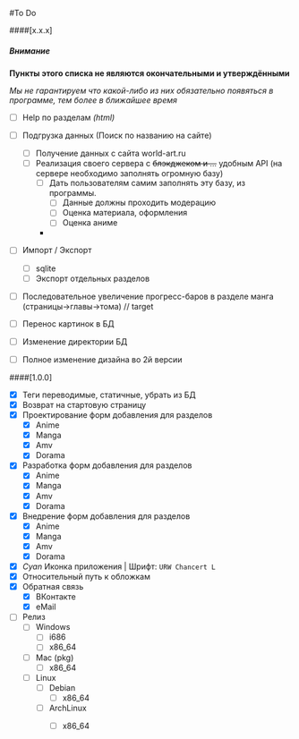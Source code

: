 #To Do

####[x.x.x]
##### Внимание
**Пункты этого списка не являются окончательными и утверждёнными**

*Мы не гарантируем что какой-либо из них обязательно появяться в программе, тем более в ближайшее время*
- [ ] Help по разделам *(html)*
- [ ] Подгрузка данных (Поиск по названию на сайте)
  - [ ] Получение данных с сайта world-art.ru
  - [ ] Реализация своего сервера с ~~блэкджеком и ...~~ удобным API (на сервере необходимо заполнять огромную базу)
     - [ ] Дать пользователям самим заполнять эту базу, из программы.
       - [ ] Данные должны проходить модерацию
       - [ ] Оценка материала, оформления
       - [ ] Оценка аниме
     -
- [ ] Импорт / Экспорт 
  - [ ] sqlite
  - [ ] Экспорт отдельных разделов
- [ ] Последовательное увеличение прогресс-баров в разделе манга (страницы->главы->тома) // target
- [ ] Перенос картинок в БД
- [ ] Изменение директории БД
- [ ] Полное изменение дизайна во 2й версии


####[1.0.0]
- [x] Теги переводимые, статичные, убрать из БД
- [x] Возврат на стартовую страницу
- [x] Проектирование форм добавления для разделов
  - [x] Anime
  - [x] Manga
  - [x] Amv
  - [x] Dorama
- [x] Разработка форм добавления для разделов
  - [x] Anime
  - [x] Manga
  - [x] Amv
  - [x] Dorama
- [x] Внедрение форм добавления для разделов
  - [x] Anime
  - [x] Manga
  - [x] Amv
  - [x] Dorama
- [x] *Cyan* Иконка приложения | Шрифт: `URW Chancert L`
- [x] Относительный путь к обложкам
- [x] Обратная связь
  - [x] ВКонтакте
  - [x] eMail
- [ ] Релиз
  - [ ] Windows
    - [ ] i686
    - [ ] x86_64
  - [ ] Mac (pkg)
    - [ ] x86_64
  - [ ] Linux
    - [ ] Debian
      - [ ] x86_64
    - [ ] ArchLinux
      - [ ] x86_64

